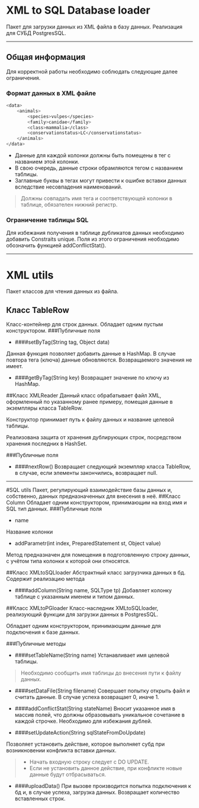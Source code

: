 # XML to SQL Database loader

Пакет для загрузки данных из XML файла в базу данных. 
Реализация для СУБД PostgresSQL.

______________

## Общая информация
Для корректной работы необходимо соблюдать следующие далее ограничения.
### Формат данных в XML файле
```bash
<data>
    <animals>
        <species>vulpes</species>
        <family>canidae</family>
        <class>mammalia</class>
        <conservationstatus>LC</conservationstatus>
    </animals>
</data>
```
- Данные для каждой колонки должны быть помещены в тег с названием этой колонки. 
- В свою очередь, данные строки обрамляются тегом с названием таблицы. 
- Заглавные буквы в тегах могут привести к ошибке вставки данных вследствие несовпадения наименований.


> Должны совпадать имя тега и соответствующей колонки в таблице, обязателен нижний регистр.

### Ограничение таблицы SQL
Для избежания получения в таблице дубликатов данных необходимо добавить Constraits unique. Поля из этого ограничения
необходимо обозначить функцией addConflictStat().
_________________
  
# XML utils

Пакет классов для чтения данных из файла.

## Класс TableRow
Класс-контейнер для строк данных. 
Обладает одним пустым конструктором.
###Публичные поля

- ####setByTag(String tag, Object data)

Данная функция позволяет добавить данные в HashMap. 
В случае повтора тега (ключа) данные обновляются.
Возвращаемого значения не имеет.

- ####getByTag(String key)
Возвращает значение по ключу из HashMap.



##Класс XMLReader
Данный класс обрабатывает файл XML, оформленный по указанному ранее примеру, помещая данные в 
экземпляры класса TableRow.

Конструктор принимает путь к файлу данных и название целевой таблицы.

Реализована защита от хранения дублирующих строк, посредством хранения последних в HashSet.

###Публичные поля
- ####nextRow()
Возвращает следующий экземпляр класса TableRow, в случае, если элементы закончились, возвращает null.
____________
#SQL utils
Пакет, регулирующий взаимодействие базы данных и, собственно, данных предназначенных для внесения в неё.
##Класс Column
Обладает одним конструктором, принимающим на вход имя и SQL тип данных.
###Публичные поля

 - name 
   
Название колонки

- addParametr(int index, PreparedStatement st, Object value) 

Метод предназначен для помещения в подготовленную строку данных, с учётом типа колонки к которой они относятся.


##Класс XMLtoSQLloader
Абстрактный класс загрузчика данных в бд.
Содержит реализацию метода 
- ####addColumn(String name, SQLType tp)
Добавляет колонку таблице с указанным именем и типом данных.

##Класс XMLtoPGloader
Класс-наследник XMLtoSQLloader, реализующий функции для загрузки данных в PostgresSQL.

Обладает одним конструктором, принимающим данные для подключения к базе данных.

###Публичные методы

- ####setTableName(String name)
Устанавливает имя целевой таблицы.
>Необходимо сообщить имя таблицы до внесения пути к файлу данных.

- ####setDataFile(String filename)
Совершает попытку открыть файл и считать данные. В случае успеха возвращает 0, иначе 1.

- ####addConflictStat(String stateName)
Вносит указанное имя в массив полей, что должны образовывать уникальное сочетание в каждой строчке. 
Необходимо для избежания дублей.

- ####setUpdateAction(String sqlStateFromDoUpdate)

Позволяет установить действие, которое выполняет субд при возникновении конфликта вставки данных.

> - Начать входную строку следует с DO UPDATE.
> - Если не установить данное действие, при конфликте новые данные будут отбрасываться.

- ####uploadData()
При вызове производится попытка подключения к бд и, в случае успеха, загрузка данных.
Возвращает количество вставленных строк.
